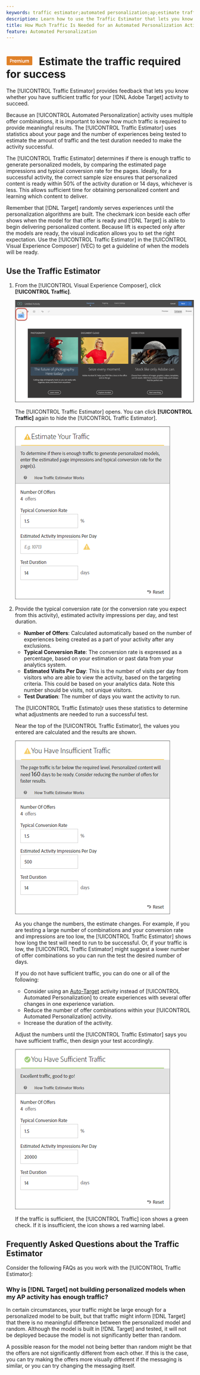```yaml
---
keywords: traffic estimator;automated personalization;ap;estimate traffic
description: Learn how to use the Traffic Estimator that lets you know if you have sufficient traffic for your Adobe Target Automated Personalization activity to succeed.
title: How Much Traffic Is Needed for an Automated Personalization Activity?
feature: Automated Personalization
---
```


# ![PREMIUM](/help/assets/premium.png) Estimate the traffic required for success

The [!UICONTROL Traffic Estimator] provides feedback that lets you know whether you have sufficient traffic for your [!DNL Adobe Target] activity to succeed.

Because an [!UICONTROL Automated Personalization] activity uses multiple offer combinations, it is important to know how much traffic is required to provide meaningful results. The [!UICONTROL Traffic Estimator] uses statistics about your page and the number of experiences being tested to estimate the amount of traffic and the test duration needed to make the activity successful.

The [!UICONTROL Traffic Estimator] determines if there is enough traffic to generate personalized models, by comparing the estimated page impressions and typical conversion rate for the pages. Ideally, for a successful activity, the correct sample size ensures that personalized content is ready within 50% of the activity duration or 14 days, whichever is less. This allows sufficient time for obtaining personalized content and learning which content to deliver.

Remember that [!DNL Target] randomly serves experiences until the personalization algorithms are built. The checkmark icon beside each offer shows when the model for that offer is ready and [!DNL Target] is able to begin delivering personalized content. Because lift is expected only after the models are ready, the visual indication allows you to set the right expectation. Use the [!UICONTROL Traffic Estimator] in the [!UICONTROL Visual Experience Composer] (VEC) to get a guideline of when the models will be ready.

## Use the Traffic Estimator

1. From the [!UICONTROL Visual Experience Composer], click **[!UICONTROL Traffic]**.

   ![Traffic icon](/help/c-activities/t-automated-personalization/assets/icon-traffic.png)

   The [!UICONTROL Traffic Estimator] opens. You can click **[!UICONTROL Traffic]** again to hide the [!UICONTROL Traffic Estimator].

   ![](assets/ap_est.png)

1. Provide the typical conversion rate (or the conversion rate you expect from this activity), estimated activity impressions per day, and test duration.

   * **Number of Offers**: Calculated automatically based on the number of experiences being created as a part of your activity after any exclusions. 
   * **Typical Conversion Rate**: The conversion rate is expressed as a percentage, based on your estimation or past data from your analytics system. 
   * **Estimated Visits Per Day**: This is the number of visits per day from visitors who are able to view the activity, based on the targeting criteria. This could be based on your analytics data. Note this number should be visits, not unique visitors. 
   * **Test Duration**: The number of days you want the activity to run.

   The [!UICONTROL Traffic Estimato]r uses these statistics to determine what adjustments are needed to run a successful test.

   Near the top of the [!UICONTROL Traffic Estimator], the values you entered are calculated and the results are shown.

   ![](assets/ap_est_no.png)

   As you change the numbers, the estimate changes. For example, if you are testing a large number of combinations and your conversion rate and impressions are too low, the [!UICONTROL Traffic Estimator] shows how long the test will need to run to be successful. Or, if your traffic is low, the [!UICONTROL Traffic Estimator] might suggest a lower number of offer combinations so you can run the test the desired number of days.

   If you do not have sufficient traffic, you can do one or all of the following:

   * Consider using an [Auto-Target](/help/c-activities/auto-target/auto-target-to-optimize.md) activity instead of [!UICONTROL Automated Personalization] to create experiences with several offer changes in one experience variation. 
   * Reduce the number of offer combinations within your [!UICONTROL Automated Personalization] activity. 
   * Increase the duration of the activity.

   Adjust the numbers until the [!UICONTROL Traffic Estimator] says you have sufficient traffic, then design your test accordingly.

   ![](assets/ap_est_yes.png)

   If the traffic is sufficient, the [!UICONTROL Traffic] icon shows a green check. If it is insufficient, the icon shows a red warning label.

## Frequently Asked Questions about the Traffic Estimator

Consider the following FAQs as you work with the [!UICONTROL Traffic Estimator]:

### Why is [!DNL Target] not building personalized models when my AP activity has enough traffic?

In certain circumstances, your traffic might be large enough for a personalized model to be built, but that traffic might inform [!DNL Target] that there is no meaningful difference between the personalized model and random. Although the model is built in [!DNL Target] and tested, it will not be deployed because the model is not significantly better than random.

A possible reason for the model not being better than random might be that the offers are not significantly different from each other. If this is the case, you can try making the offers more visually different if the messaging is similar, or you can try changing the messaging itself.

